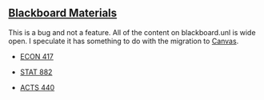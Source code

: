 ## [Blackboard Materials](https://blackboard.unl.edu/webapps/blackboard/execute/viewCatalog)

This is a bug and not a feature. All of the content on blackboard.unl is wide open. I speculate it has something to do with the migration to [Canvas](https://www.canvas.net/).

* [ECON 417](https://blackboard.unl.edu/webapps/blackboard/execute/viewCatalog?type=Course&command=NewSearch&searchField=CourseId&searchOperator=Contains&searchText=ECON+417)

* [STAT 882](https://blackboard.unl.edu/webapps/blackboard/execute/viewCatalog?id=&type=Course&command=NewSearch&moduleId=&searchField=CourseId&searchOperator=Contains&searchText=STAT+882)

* [ACTS 440](https://blackboard.unl.edu/webapps/blackboard/execute/viewCatalog?id=&type=Course&command=NewSearch&moduleId=&searchField=CourseId&searchOperator=Contains&searchText=ACTS+440)
